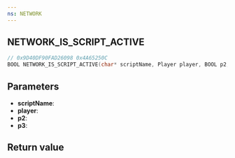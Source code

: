 ```yaml
---
ns: NETWORK
---
```

## NETWORK_IS_SCRIPT_ACTIVE

```c
// 0x9D40DF90FAD26098 0x4A65250C
BOOL NETWORK_IS_SCRIPT_ACTIVE(char* scriptName, Player player, BOOL p2, Any p3);
```


## Parameters
* **scriptName**: 
* **player**: 
* **p2**: 
* **p3**: 

## Return value

